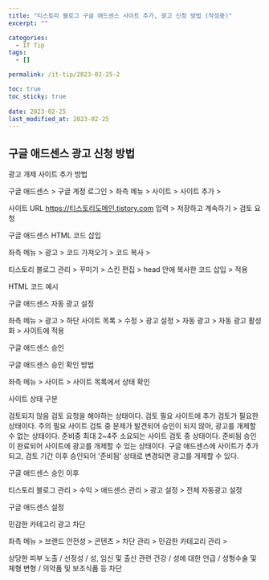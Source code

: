 ```yaml
---
title: "티스토리 블로그 구글 애드센스 사이트 추가, 광고 신청 방법 (작성중)"
excerpt: ""

categories:
  - IT Tip
tags:
  - []

permalink: /it-tip/2023-02-25-2

toc: true
toc_sticky: true
 
date: 2023-02-25
last_modified_at: 2023-02-25
---
```


## 구글 애드센스 광고 신청 방법


광고 개제 사이트 추가 방법

구글 애드센스 > 구글 계정 로그인 > 좌측 메뉴 > 사이트 > 사이트 추가 >

사이트 URL https://티스토리도메인.tistory.com 입력 > 저장하고 계속하기 > 검토 요청



구글 애드센스 HTML 코드 삽입

좌측 메뉴 > 광고 > 코드 가져오기 > 코드 복사 >

티스토리 블로그 관리 > 꾸미기 > 스킨 편집 > head 안에 복사한 코드 삽입 > 적용



HTML 코드 예시

<script async src="https://pagead2.googlesyndication.com/pagead/js/adsbygoogle.js?client=ca-pub-851700~~" crossorigin="anonymous"></script>


구글 애드센스 자동 광고 설정

좌측 메뉴 > 광고 > 하단 사이트 목록 > 수정 > 광고 설정 > 자동 광고 > 자동 광고 활성화 > 사이트에 적용







구글 애드센스 승인


구글 애드센스 승인 확인 방법

좌측 메뉴 > 사이트 > 사이트 목록에서 상태 확인



사이트 상태 구분

검토되지 않음	검토 요청을 해야하는 상태이다.
검토 필요	사이트에 추가 검토가 필요한 상태이다.
주의 필요	사이트 검토 중 문제가 발견되어 승인이 되지 않아, 광고를 개제할 수 없는 상태이다.
준비중	최대 2~4주 소요되는 사이트 검토 중 상태이다.
준비됨	승인이 완료되어 사이트에 광고를 개제할 수 있는 상태이다.
구글 애드센스에 사이트가 추가되고, 검토 기간 이후 승인되어 '준비됨' 상태로 변경되면 광고를 개제할 수 있다.



구글 애드센스 승인 이후

티스토리 블로그 관리 > 수익 > 애드센스 관리 > 광고 설정 > 전체 자동광고 설정







구글 애드센스 설정


민감한 카테고리 광고 차단

좌측 메뉴 > 브랜드 안전성 > 콘텐츠 > 차단 관리 > 민감한 카테고리 관리 >

상당한 피부 노출 / 선정성 / 성, 임신 및 출산 관련 건강 / 성에 대한 언급 / 성형수술 및 체형 변형 / 의약품 및 보조식품 등 차단